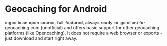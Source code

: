 # Geocaching for Android

c:geo is an open source, full-featured, always ready-to-go client for geocaching.com (unofficial) and offers basic support for other geocaching platforms (like Opencaching). It does not require a web browser or exports - just download and start right away.
